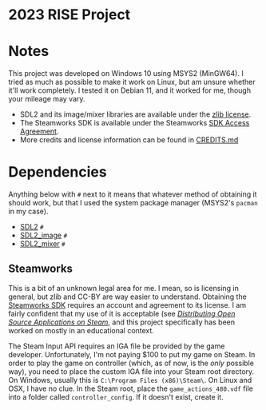 # 2023 RISE Project

# Notes

This project was developed on Windows 10 using MSYS2 (MinGW64).
I tried as much as possible to make it work on Linux, but am unsure whether it'll work completely.
I tested it on Debian 11, and it worked for me, though your mileage may vary.

- SDL2 and its image/mixer libraries are available under the [zlib license](https://www.libsdl.org/license.php).
- The Steamworks SDK is available under the Steamworks [SDK Access Agreement](https://partner.steamgames.com/documentation/sdk_access_agreement).
- More credits and license information can be found in [CREDITS.md](./CREDITS.md)

# Dependencies

Anything below with `#` next to it means that whatever method of obtaining it should work, but that I used the system package manager (MSYS2's `pacman` in my case).

- [SDL2](https://www.libsdl.org/index.php) `#`
- [SDL2_image](https://github.com/libsdl-org/SDL_image) `#`
- [SDL2_mixer](https://github.com/libsdl-org/SDL_mixer) `#`

## Steamworks

This is a bit of an unknown legal area for me. I mean, so is licensing in general, but zlib and CC-BY are way easier to understand.
Obtaining the [Steamworks SDK](https://partner.steamgames.com/downloads/steamworks_sdk_157.zip) requires an account and agreement to its license.
I am fairly confident that my use of it is acceptable (see [*Distributing Open Source Applications on Steam*](https://partner.steamgames.com/doc/sdk/uploading/distributing_opensource),
and this project specifically has been worked on mostly in an educational context.

The Steam Input API requires an IGA file be provided by the game developer.
Unfortunately, I'm not paying $100 to put my game on Steam.
In order to play the game on controller (which, as of now, is the *only* possible way),
you need to place the custom IGA file into your Steam root directory.
On Windows, usually this is `C:\Program Files (x86)\Steam\`.
On Linux and OSX, I have no clue.
In the Steam root, place the `game_actions_480.vdf` file into a folder called `controller_config`.
If it doesn't exist, create it.